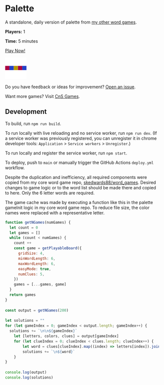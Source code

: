 # Palette

A standalone, daily version of palette from [my other word games](https://skedwards88.github.io/word_games/).

**Players:** 1

**Time:** 5 minutes

[Play Now!](https://palettegame.com/)

<img src="src/images/icon_512.png" alt="game icon" width="70"/>

Do you have feedback or ideas for improvement? [Open an issue](https://github.com/skedwards88/palette/issues/new).

Want more games? Visit [CnS Games](https://skedwards88.github.io/portfolio/).

## Development

To build, run `npm run build`.

To run locally with live reloading and no service worker, run `npm run dev`. (If a service worker was previously registered, you can unregister it in chrome developer tools: `Application` > `Service workers` > `Unregister`.)

To run locally and register the service worker, run `npm start`.

To deploy, push to `main` or manually trigger the GitHub Actions `deploy.yml` workflow.

Despite the duplication and inefficiency, all required components were copied from my core word game repo, [skedwards88/word_games](https://github.com/skedwards88/word_games). Desired changes to game logic or to the word list should be made there and copied to here. Only the 6 letter words are required.

The game cache was made by executing a function like this in the palette gameInit logic in my core word game repo. To reduce file size, the color names were replaced with a representative letter.

```js
function getNGames(numGames) {
  let count = 0
  let games = []
  while (count < numGames) {
    count ++
    const game = getPlayableBoard({
      gridSize: 4,
      minWordLength: 6,
      maxWordLength: 6,
      easyMode: true,
      numClues: 5,
    })
    games = [...games, game]
  }
  return games
}

const output = getNGames(200)

let solutions = ""
for (let gameIndex = 0; gameIndex < output.length; gameIndex++) {
  solutions += `\n\n${gameIndex}`
    let [letters, colors, clues] = output[gameIndex]
    for (let clueIndex = 0; clueIndex < clues.length; clueIndex++) {
        let word = clues[clueIndex].map((index) => letters[index]).join("")
        solutions += `\n${word}`
    }
}

console.log(output)
console.log(solutions)
```
